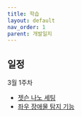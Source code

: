 ```yaml
---
title: 학습
layout: default
nav_order: 1
parent: 개발일지
---
```


## 일정

3월 1주차

- [젯슨 나노 세팅](#)
- [좌우 장애물 탐지 기능](#)
